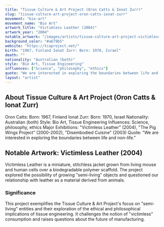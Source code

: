 ```yaml
---
title: "Tissue Culture & Art Project (Oron Catts & Ionat Zurr)"
slug: "tissue-culture-art-project-oron-catts-ionat-zurr"
movement: "bio-art"
movement_name: "Bio Art"
artwork_title: "Victimless Leather (2004)"
artwork_year: "2004"
notable_artwork: "/images/artists/tissue-culture-art-project-victimless-leather.jpg"
background_color: "#a679b5"
website: "https://tcaproject.net/"
birth: "1967, Finland Ionat Zurr: Born: 1970, Israel"
death: ""
nationality: "Australian (both)"
style: "Bio Art, Tissue Engineering"
influences: ["Science", "philosophy", "ethics"]
quote: "We are interested in exploring the boundaries between life and non-life."
layout: "artist"
---
```


## About Tissue Culture & Art Project (Oron Catts & Ionat Zurr)

Oron Catts: Born: 1967, Finland Ionat Zurr: Born: 1970, Israel Nationality: Australian (both) Style: Bio Art, Tissue Engineering Influences: Science, philosophy, ethics Major Exhibitions: "Victimless Leather" (2004), "The Pig Wings Project" (2000-2002), "Disembodied Cuisine" (2003) Quote: "We are interested in exploring the boundaries between life and non-life."

## Notable Artwork: Victimless Leather (2004)

Victimless Leather is a miniature, stitchless jacket grown from living mouse and human cells over a biodegradable polymer scaffold. The project explored the possibility of growing "semi-living" objects and questioned our relationship with leather as a material derived from animals.

### Significance

This project exemplifies the Tissue Culture &amp; Art Project's focus on "semi-living" entities and their exploration of the ethical and philosophical implications of tissue engineering. It challenges the notion of "victimless" consumption and raises questions about the future of manufacturing.

